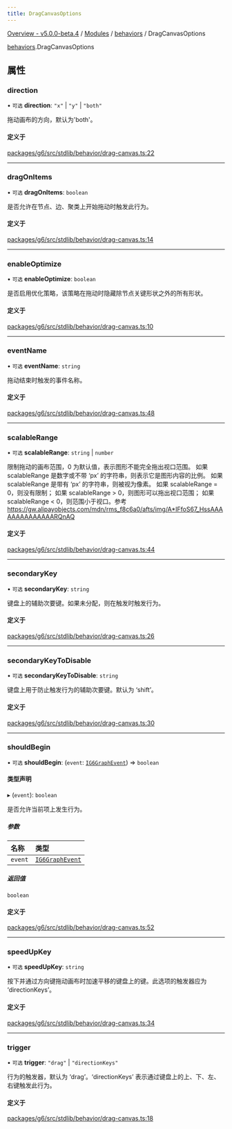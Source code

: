 ```yaml
---
title: DragCanvasOptions
---
```


[Overview - v5.0.0-beta.4](../../README.en.md) / [Modules](../../modules.en.md) / [behaviors](../../modules/behaviors.en.md) / DragCanvasOptions

[behaviors](../../modules/behaviors.en.md).DragCanvasOptions

## 属性

### direction

• `可选` **direction**: `"x"` \| `"y"` \| `"both"`

拖动画布的方向，默认为'both'。

#### 定义于

[packages/g6/src/stdlib/behavior/drag-canvas.ts:22](https://github.com/antvis/G6/blob/61e525e59b/packages/g6/src/stdlib/behavior/drag-canvas.ts#L22)

---

### dragOnItems

• `可选` **dragOnItems**: `boolean`

是否允许在节点、边、聚类上开始拖动时触发此行为。

#### 定义于

[packages/g6/src/stdlib/behavior/drag-canvas.ts:14](https://github.com/antvis/G6/blob/61e525e59b/packages/g6/src/stdlib/behavior/drag-canvas.ts#L14)

---

### enableOptimize

• `可选` **enableOptimize**: `boolean`

是否启用优化策略，该策略在拖动时隐藏除节点关键形状之外的所有形状。

#### 定义于

[packages/g6/src/stdlib/behavior/drag-canvas.ts:10](https://github.com/antvis/G6/blob/61e525e59b/packages/g6/src/stdlib/behavior/drag-canvas.ts#L10)

---

### eventName

• `可选` **eventName**: `string`

拖动结束时触发的事件名称。

#### 定义于

[packages/g6/src/stdlib/behavior/drag-canvas.ts:48](https://github.com/antvis/G6/blob/61e525e59b/packages/g6/src/stdlib/behavior/drag-canvas.ts#L48)

---

### scalableRange

• `可选` **scalableRange**: `string` \| `number`

限制拖动的画布范围，0 为默认值，表示图形不能完全拖出视口范围。 如果 scalableRange 是数字或不带 ‘px’ 的字符串，则表示它是图形内容的比例。 如果 scalableRange 是带有 ‘px’ 的字符串，则被视为像素。 如果 scalableRange = 0，则没有限制； 如果 scalableRange > 0，则图形可以拖出视口范围； 如果 scalableRange < 0，则范围小于视口。参考 https://gw.alipayobjects.com/mdn/rms_f8c6a0/afts/img/A*IFfoS67_HssAAAAAAAAAAAAAARQnAQ

#### 定义于

[packages/g6/src/stdlib/behavior/drag-canvas.ts:44](https://github.com/antvis/G6/blob/61e525e59b/packages/g6/src/stdlib/behavior/drag-canvas.ts#L44)

---

### secondaryKey

• `可选` **secondaryKey**: `string`

键盘上的辅助次要键。如果未分配，则在触发时触发行为。

#### 定义于

[packages/g6/src/stdlib/behavior/drag-canvas.ts:26](https://github.com/antvis/G6/blob/61e525e59b/packages/g6/src/stdlib/behavior/drag-canvas.ts#L26)

---

### secondaryKeyToDisable

• `可选` **secondaryKeyToDisable**: `string`

键盘上用于防止触发行为的辅助次要键。默认为 ‘shift’。

#### 定义于

[packages/g6/src/stdlib/behavior/drag-canvas.ts:30](https://github.com/antvis/G6/blob/61e525e59b/packages/g6/src/stdlib/behavior/drag-canvas.ts#L30)

---

### shouldBegin

• `可选` **shouldBegin**: (`event`: [`IG6GraphEvent`](IG6GraphEvent.en.md)) => `boolean`

#### 类型声明

▸ (`event`): `boolean`

是否允许当前项上发生行为。

##### 参数

| 名称    | 类型                                   |
| :------ | :------------------------------------- |
| `event` | [`IG6GraphEvent`](IG6GraphEvent.en.md) |

##### 返回值

`boolean`

#### 定义于

[packages/g6/src/stdlib/behavior/drag-canvas.ts:52](https://github.com/antvis/G6/blob/61e525e59b/packages/g6/src/stdlib/behavior/drag-canvas.ts#L52)

---

### speedUpKey

• `可选` **speedUpKey**: `string`

按下并通过方向键拖动画布时加速平移的键盘上的键。此选项的触发器应为 ‘directionKeys’。

#### 定义于

[packages/g6/src/stdlib/behavior/drag-canvas.ts:34](https://github.com/antvis/G6/blob/61e525e59b/packages/g6/src/stdlib/behavior/drag-canvas.ts#L34)

---

### trigger

• `可选` **trigger**: `"drag"` \| `"directionKeys"`

行为的触发器，默认为 ‘drag’。‘directionKeys’ 表示通过键盘上的上、下、左、右键触发此行为。

#### 定义于

[packages/g6/src/stdlib/behavior/drag-canvas.ts:18](https://github.com/antvis/G6/blob/61e525e59b/packages/g6/src/stdlib/behavior/drag-canvas.ts#L18)
